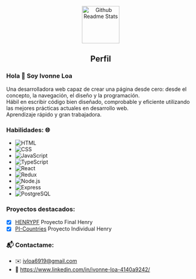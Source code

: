 <!--
**IvonneLoa/IvonneLoa** is a ✨ _special_ ✨ repository because its `README.md` (this file) appears on your GitHub profile.

Here are some ideas to get you started:

- 🔭 I’m currently working on ...
- 🌱 I’m currently learning ...
- 👯 I’m looking to collaborate on ...
- 🤔 I’m looking for help with ...
- 💬 Ask me about ...
- 📫 How to reach me: ...
- 😄 Pronouns: ...
- ⚡ Fun fact: ...
-->

<p align="center">
 <img width="100px" src="https://martatorre.dev/wp-content/uploads/2020/10/sobrevivir-desarrollador-web-1024x576.jpg.webp" align="center" alt="Github Readme Stats" />
 <h2 align="center">Perfil</h2>
</p>

### Hola 👋 Soy Ivonne Loa

<div>
 <p>
Una desarrolladora web capaz de crear una página desde cero: desde el concepto, la navegación, el diseño y la programación.
 <br>  Hábil en escribir código bien diseñado, comprobable y eficiente utilizando las mejores prácticas actuales en desarrollo web.
 <br> Aprendizaje rápido y gran trabajadora.
</p>
</div>

### Habilidades: 🌐

- ![HTML](https://img.shields.io/badge/-HTML-E34F26?style=for-the-badge&logo=html5&logoColor=FAFAFA)
- ![CSS](https://img.shields.io/badge/-CSS-1572B6?style=for-the-badge&logo=css3&logoColor=FAFAFA)
- ![JavaScript](https://img.shields.io/badge/-JavaScript-F7DF1E?style=for-the-badge&logo=javascript&logoColor=333)
- ![TypeScript](https://img.shields.io/badge/-TypeScript-3178C6?style=for-the-badge&logo=typescript&logoColor=FAFAFA)
- ![React](https://img.shields.io/badge/-React-61DAFB?style=for-the-badge&logo=react&logoColor=333)
- ![Redux](https://img.shields.io/badge/-Redux-764ABC?style=for-the-badge&logo=redux&logoColor=FAFAFA)
- ![Node.js](https://img.shields.io/badge/-Node.js-339933?style=for-the-badge&logo=node.js&logoColor=FAFAFA)
- ![Express](https://img.shields.io/badge/-Express-FAFAFA?style=for-the-badge&logo=express&logoColor=333)
- ![PostgreSQL](https://img.shields.io/badge/-PostgreSQL-0064a5?style=for-the-badge&logo=postgresql&logoColor=FAFAFA)

### Proyectos destacados:

- [x] [HENRYPF](https://github.com/IvonneLoa/HENRYPF) Proyecto Final Henry
- [x] [PI-Countries](https://github.com/IvonneLoa/PI-Countries) Proyecto Individual Henry

<h3> 📬 Contactame: </h3>

- ✉️ ivloa6919@gmail.com
- 📌 https://www.linkedin.com/in/ivonne-loa-4140a9242/

